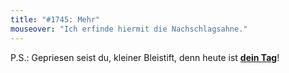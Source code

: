 ```yaml
---
title: "#1745: Mehr"
mouseover: "Ich erfinde hiermit die Nachschlagsahne."
---
```


P.S.:
Gepriesen seist du, kleiner Bleistift, denn heute ist <a href="http://www.fonflatter.de/kalender"><strong>dein Tag</strong></a>!


